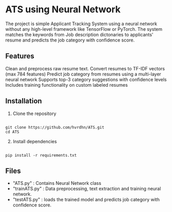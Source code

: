 # ATS using Neural Network
The project is simple Applicant Tracking System using a neural network without any high-level framework like TensorFlow or PyTorch.
The system matches the keywords from Job description dictonaries to applicants' resume and predicts the job category with confidence score.

## Features
Clean and preprocess raw resume text.
Convert resumes to TF-IDF vectors (max 784 features)
Predict job category from resumes using a multi-layer neural network
Supports top-3 category suggestions with confidence levels
Includes training functionality on custom labeled resumes

## Installation
1. Clone the repository
<pre><code>
git clone https://github.com/hvrdhn/ATS.git
cd ATS
</code></pre>

2. Install dependencies
<pre><code>
pip install -r requirements.txt
</code></pre>

## Files
- "ATS.py" : Contains Neural Network class
- "trainATS.py" : Data preprocessing, text extraction and training neural network.
- "testATS.py" : loads the trained model and predicts job category with confidence score.

